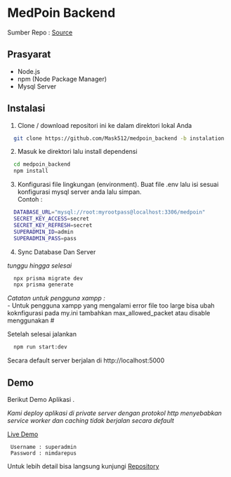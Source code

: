
# MedPoin Backend 

Sumber Repo : [Source](https://github.com/BAMBAROO/med_poin_backend)

## Prasyarat

- Node.js
- npm (Node Package Manager)
- Mysql Server


## Instalasi

1. Clone / download repositori ini ke dalam direktori lokal Anda

```bash
  git clone https://github.com/Mask512/medpoin_backend -b instalation
```

2. Masuk ke direktori lalu install dependensi

```bash
  cd medpoin_backend
  npm install
```

3. Konfigurasi file lingkungan (environment).
  Buat file .env lalu isi sesuai konfigurasi mysql server anda lalu simpan.  
  Contoh :

```bash
  DATABASE_URL="mysql://root:myrootpass@localhost:3306/medpoin"
  SECRET_KEY_ACCESS=secret
  SECRET_KEY_REFRESH=secret
  SUPERADMIN_ID=admin
  SUPERADMIN_PASS=pass
```
4. Sync Database Dan Server

  _tunggu hingga selesai_  
  
```bash
  npx prisma migrate dev
  npx prisma generate
```

_Catatan untuk pengguna xampp :_  
    - Untuk pengguna xampp yang mengalami error file too large bisa ubah koknfigurasi pada my.ini tambahkan max_allowed_packet atau disable menggunakan #    
  
Setelah selesai jalankan 

```bash
  npm run start:dev
```

Secara default server berjalan di http://localhost:5000  

## Demo

Berikut Demo Aplikasi .

_Kami deploy aplikasi di private server dengan protokol http menyebabkan service worker dan caching tidak berjalan secara default_

[Live Demo](http://medpoin.sytes.net/)

```
 Username : superadmin
 Password : nimdarepus
 ```


Untuk lebih detail bisa langsung kunjungi [Repository](https://github.com/BAMBAROO/med_poin_backend)
